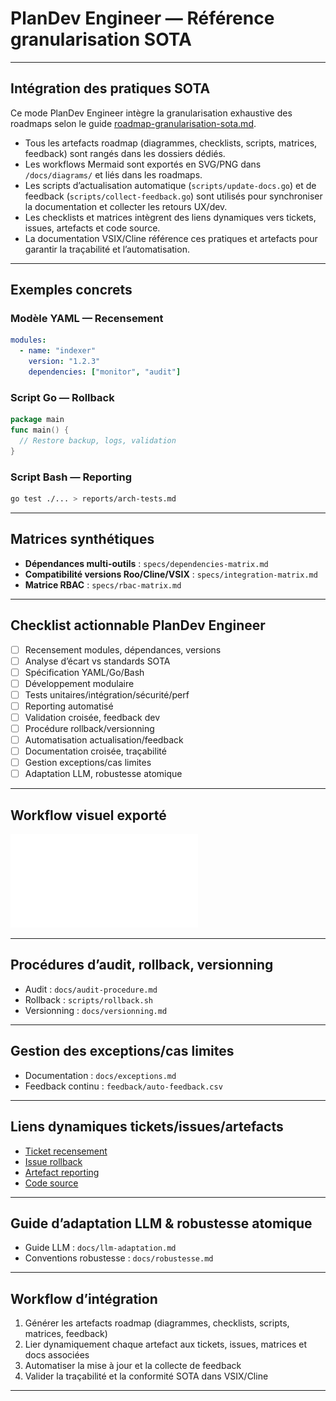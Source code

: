 # PlanDev Engineer — Référence granularisation SOTA

---

## Intégration des pratiques SOTA

Ce mode PlanDev Engineer intègre la granularisation exhaustive des roadmaps selon le guide [roadmap-granularisation-sota.md](../../../.github/docs/roadmap/roadmap-granularisation-sota.md).

- Tous les artefacts roadmap (diagrammes, checklists, scripts, matrices, feedback) sont rangés dans les dossiers dédiés.
- Les workflows Mermaid sont exportés en SVG/PNG dans `/docs/diagrams/` et liés dans les roadmaps.
- Les scripts d’actualisation automatique (`scripts/update-docs.go`) et de feedback (`scripts/collect-feedback.go`) sont utilisés pour synchroniser la documentation et collecter les retours UX/dev.
- Les checklists et matrices intègrent des liens dynamiques vers tickets, issues, artefacts et code source.
- La documentation VSIX/Cline référence ces pratiques et artefacts pour garantir la traçabilité et l’automatisation.

---

## Exemples concrets

### Modèle YAML — Recensement
```yaml
modules:
  - name: "indexer"
    version: "1.2.3"
    dependencies: ["monitor", "audit"]
```

### Script Go — Rollback
```go
package main
func main() {
  // Restore backup, logs, validation
}
```

### Script Bash — Reporting
```bash
go test ./... > reports/arch-tests.md
```

---

## Matrices synthétiques

- **Dépendances multi-outils** : `specs/dependencies-matrix.md`
- **Compatibilité versions Roo/Cline/VSIX** : `specs/integration-matrix.md`
- **Matrice RBAC** : `specs/rbac-matrix.md`

---

## Checklist actionnable PlanDev Engineer

- [ ] Recensement modules, dépendances, versions
- [ ] Analyse d’écart vs standards SOTA
- [ ] Spécification YAML/Go/Bash
- [ ] Développement modulaire
- [ ] Tests unitaires/intégration/sécurité/perf
- [ ] Reporting automatisé
- [ ] Validation croisée, feedback dev
- [ ] Procédure rollback/versionning
- [ ] Automatisation actualisation/feedback
- [ ] Documentation croisée, traçabilité
- [ ] Gestion exceptions/cas limites
- [ ] Adaptation LLM, robustesse atomique

---

## Workflow visuel exporté

![diagramme](../../../docs/diagrams/architecture-workflow.svg.txt)

---

## Procédures d’audit, rollback, versionning

- Audit : `docs/audit-procedure.md`
- Rollback : `scripts/rollback.sh`
- Versionning : `docs/versionning.md`

---

## Gestion des exceptions/cas limites

- Documentation : `docs/exceptions.md`
- Feedback continu : `feedback/auto-feedback.csv`

---

## Liens dynamiques tickets/issues/artefacts

- [Ticket recensement](https://repo/issues/plandev-recensement)
- [Issue rollback](https://repo/issues/plandev-rollback)
- [Artefact reporting](../../../reports/arch-report.md)
- [Code source](https://repo/src/plandev-engineer.go)

---

## Guide d’adaptation LLM & robustesse atomique

- Guide LLM : `docs/llm-adaptation.md`
- Conventions robustesse : `docs/robustesse.md`

---

## Workflow d’intégration

1. Générer les artefacts roadmap (diagrammes, checklists, scripts, matrices, feedback)
2. Lier dynamiquement chaque artefact aux tickets, issues, matrices et docs associées
3. Automatiser la mise à jour et la collecte de feedback
4. Valider la traçabilité et la conformité SOTA dans VSIX/Cline

---
